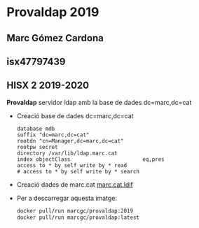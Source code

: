 # Provaldap 2019

## Marc Gómez Cardona

## isx47797439

## HISX 2 2019-2020

**Provaldap** servidor ldap amb la base de dades dc=marc,dc=cat

* Creació base de dades dc=marc,dc=cat
  
  ```
  database mdb
  suffix "dc=marc,dc=cat"
  rootdn "cn=Manager,dc=marc,dc=cat"
  rootpw secret
  directory /var/lib/ldap.marc.cat
  index objectClass                       eq,pres
  access to * by self write by * read
  # access to * by self write by * search
  ```

* Creació dades de marc.cat [marc.cat.ldif](./marc.cat.ldif)

* Per a descarregar aquesta imatge:
  
  ```bash
  docker pull/run marcgc/provaldap:2019 
  docker pull/run marcgc/provaldap:latest
  ```


